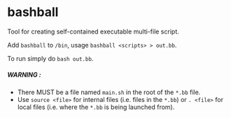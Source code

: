 # bashball
Tool for creating self-contained executable multi-file script.

Add `bashball` to `/bin`, usage `bashball <scripts> > out.bb`.

To run simply do `bash out.bb`.

##### WARNING :
+  There MUST be a file named `main.sh` in the root of the `*.bb` file.
+  Use `source <file>` for internal files (i.e. files in the `*.bb`) or `. <file>` for local files (i.e. where the `*.bb` is being launched from).
